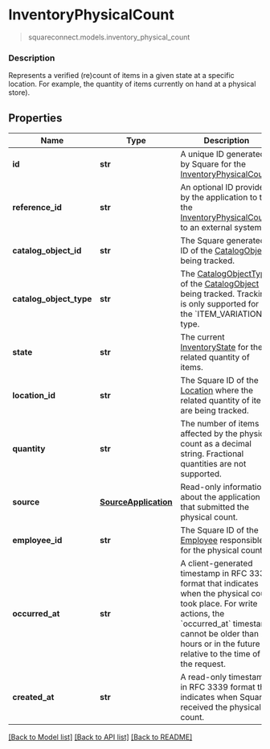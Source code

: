 # InventoryPhysicalCount
> squareconnect.models.inventory_physical_count

### Description

Represents a verified (re)count of items in a given state at a specific location. For example, the quantity of items currently on hand at a physical store).

## Properties
Name | Type | Description | Notes
------------ | ------------- | ------------- | -------------
**id** | **str** | A unique ID generated by Square for the [InventoryPhysicalCount](#type-inventoryphysicalcount). | [optional] 
**reference_id** | **str** | An optional ID provided by the application to tie the [InventoryPhysicalCount](#type-inventoryphysicalcount) to an external system. | [optional] 
**catalog_object_id** | **str** | The Square generated ID of the [CatalogObject](#type-catalogobject) being tracked. | [optional] 
**catalog_object_type** | **str** | The [CatalogObjectType](#type-catalogobjecttype) of the [CatalogObject](#type-catalogobject) being tracked. Tracking is only supported for the &#x60;ITEM_VARIATION&#x60; type. | [optional] 
**state** | **str** | The current [InventoryState](#type-inventorystate) for the related quantity of items. | [optional] 
**location_id** | **str** | The Square ID of the [Location](#type-location) where the related quantity of items are being tracked. | [optional] 
**quantity** | **str** | The number of items affected by the physical count as a decimal string. Fractional quantities are not supported. | [optional] 
**source** | [**SourceApplication**](SourceApplication.md) | Read-only information about the application that submitted the physical count. | [optional] 
**employee_id** | **str** | The Square ID of the [Employee](#type-employee) responsible for the physical count. | [optional] 
**occurred_at** | **str** | A client-generated timestamp in RFC 3339 format that indicates when the physical count took place. For write actions, the &#x60;occurred_at&#x60; timestamp cannot be older than 24 hours or in the future relative to the time of the request. | [optional] 
**created_at** | **str** | A read-only timestamp in RFC 3339 format that indicates when Square received the physical count. | [optional] 

[[Back to Model list]](../README.md#documentation-for-models) [[Back to API list]](../README.md#documentation-for-api-endpoints) [[Back to README]](../README.md)


